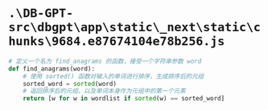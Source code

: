 # `.\DB-GPT-src\dbgpt\app\static\_next\static\chunks\9684.e87674104e78b256.js`

```py
# 定义一个名为 find_anagrams 的函数，接受一个字符串参数 word
def find_anagrams(word):
    # 使用 sorted() 函数对输入的单词进行排序，生成排序后的元组
    sorted_word = sorted(word)
    # 返回排序后的元组，以及单词本身作为元组中的第一个元素
    return [w for w in wordlist if sorted(w) == sorted_word]
```